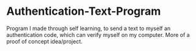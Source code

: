 # Authentication-Text-Program
Program I made through self learning, to send a text to myself an authentication code, which can verify myself on my computer. More of a proof of concept idea/project.
